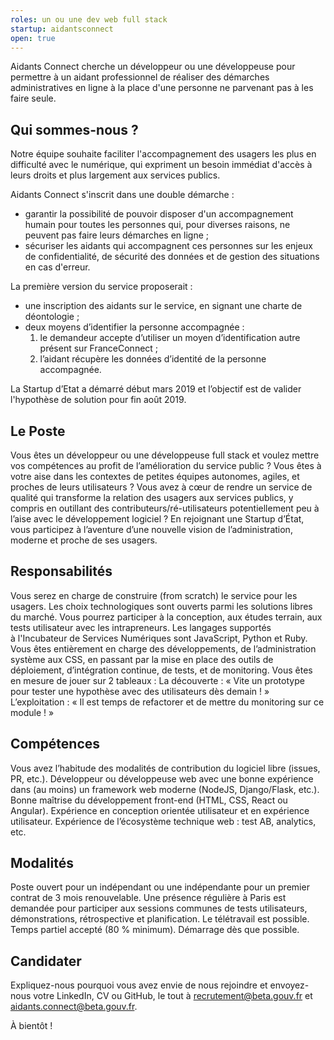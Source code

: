 ```yaml
---
roles: un ou une dev web full stack
startup: aidantsconnect
open: true
---
```


Aidants Connect cherche un développeur ou une développeuse pour permettre à un aidant professionnel de réaliser des démarches administratives en ligne à la place d'une personne ne parvenant pas à les faire seule.

<!--more-->

## Qui sommes-nous ?

Notre équipe souhaite faciliter l'accompagnement des usagers les plus en difficulté avec le numérique, qui expriment un besoin immédiat d'accès à leurs droits et plus largement aux services publics.

Aidants Connect s'inscrit dans une double démarche :

- garantir la possibilité de pouvoir disposer d'un accompagnement humain pour toutes les personnes qui, pour diverses raisons, ne peuvent pas faire leurs démarches en ligne ;
- sécuriser les aidants qui accompagnent ces personnes sur les enjeux de confidentialité, de sécurité des données et de gestion des situations en cas d'erreur.

La première version du service proposerait :

- une inscription des aidants sur le service, en signant une charte de déontologie ;
- deux moyens d’identifier la personne accompagnée :
  1. le demandeur accepte d’utiliser un moyen d’identification autre présent sur FranceConnect ;
  2. l’aidant récupère les données d’identité de la personne accompagnée.

La Startup d’Etat a démarré début mars 2019 et l’objectif est de valider l'hypothèse de solution pour fin août 2019.

## Le Poste

Vous êtes un développeur ou une développeuse full stack et voulez mettre vos compétences au profit de l’amélioration du service public ?
Vous êtes à votre aise dans les contextes de petites équipes autonomes, agiles, et proches de leurs utilisateurs ?
Vous avez à cœur de rendre un service de qualité qui transforme la relation des usagers aux services publics, y compris en outillant des contributeurs/ré-utilisateurs potentiellement peu à l’aise avec le développement logiciel ?
En rejoignant une Startup d’État, vous participez à l’aventure d’une nouvelle vision de l’administration, moderne et proche de ses usagers.

## Responsabilités

Vous serez en charge de construire (from scratch) le service pour les usagers. Les choix technologiques sont ouverts parmi les solutions libres du marché.
Vous pourrez participer à la conception, aux études terrain, aux tests utilisateur avec les intrapreneurs.
Les langages supportés à l'Incubateur de Services Numériques sont JavaScript, Python et Ruby.
Vous êtes entièrement en charge des développements, de l’administration système aux CSS, en passant par la mise en place des outils de déploiement, d’intégration continue, de tests, et de monitoring.
Vous êtes en mesure de jouer sur 2 tableaux :
La découverte : « Vite un prototype pour tester une hypothèse avec des utilisateurs dès demain ! »
L’exploitation : « Il est temps de refactorer et de mettre du monitoring sur ce module ! »

## Compétences

Vous avez l’habitude des modalités de contribution du logiciel libre (issues, PR, etc.). Développeur ou développeuse web avec une bonne expérience dans (au moins) un framework web moderne (NodeJS, Django/Flask, etc.). Bonne maîtrise du développement front-end (HTML, CSS, React ou Angular). Expérience en conception orientée utilisateur et en expérience utilisateur. Expérience de l’écosystème technique web : test AB, analytics, etc.

## Modalités

Poste ouvert pour un indépendant ou une indépendante pour un premier contrat de 3 mois renouvelable. Une présence régulière à Paris est demandée pour participer aux sessions communes de tests utilisateurs, démonstrations, rétrospective et planification. Le télétravail est possible. Temps partiel accepté (80 % minimum). Démarrage dès que possible.

## Candidater

Expliquez-nous pourquoi vous avez envie de nous rejoindre et envoyez-nous votre LinkedIn, CV ou GitHub, le tout à [recrutement@beta.gouv.fr](mailto:recrutement@beta.gouv.fr) et [aidants.connect@beta.gouv.fr](mailto:aidants.connect@beta.gouv.fr).

À bientôt !
